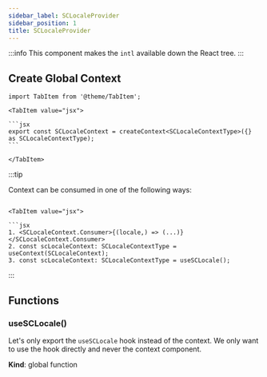 ```yaml
---
sidebar_label: SCLocaleProvider
sidebar_position: 1
title: SCLocaleProvider
---
```


:::info
This component makes the `intl` available down the React tree.
:::

## Create Global Context

````mdx-code-block
import TabItem from '@theme/TabItem';

<TabItem value="jsx">

```jsx
export const SCLocaleContext = createContext<SCLocaleContextType>({} as SCLocaleContextType);
```

</TabItem>
````

:::tip

<p>Context can be consumed in one of the following ways:</p>

````mdx-code-block

<TabItem value="jsx">

```jsx
1. <SCLocaleContext.Consumer>{(locale,) => (...)}</SCLocaleContext.Consumer>
2. const scLocaleContext: SCLocaleContextType = useContext(SCLocaleContext);
3. const scLocaleContext: SCLocaleContextType = useSCLocale();
````
</TabItem>

:::

## Functions

### useSCLocale()
<p>Let's only export the <code>useSCLocale</code> hook instead of the context.
We only want to use the hook directly and never the context component.</p>

**Kind**: global function  